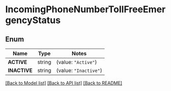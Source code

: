 # IncomingPhoneNumberTollFreeEmergencyStatus

## Enum

Name | Type | Notes
------------ | ------------- | -------------
**ACTIVE** | string | (value: `"Active"`)
**INACTIVE** | string | (value: `"Inactive"`)


[[Back to Model list]](../README.md#documentation-for-models) [[Back to API list]](../README.md#documentation-for-api-endpoints) [[Back to README]](../README.md)


